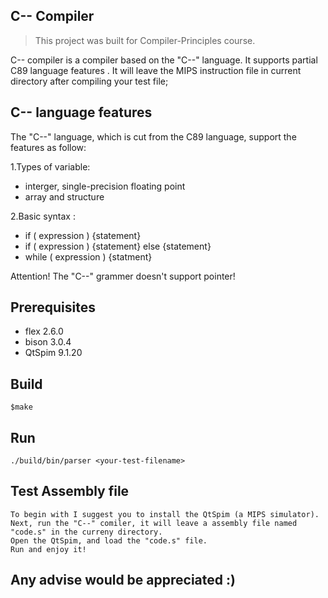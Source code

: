 C-- Compiler
---

> This project was built for Compiler-Principles course.

C-- compiler is a compiler based on the "C--" language.
It supports partial C89 language features .
It will leave the MIPS instruction file in current directory after compiling your test file; 

## C-- language features
The "C--" language, which is cut from the C89 language, support the features as follow:

1.Types of variable: 
- interger, single-precision floating point
- array and structure

2.Basic syntax :
- if ( expression ) {statement}
- if ( expression ) {statement} else {statement}
- while ( expression ) {statment}

Attention! The "C--" grammer doesn't support pointer!

## Prerequisites
- flex 2.6.0
- bison 3.0.4
- QtSpim 9.1.20
## Build 
```shell
$make 
```

## Run 
```shell
./build/bin/parser <your-test-filename>
```
    
## Test Assembly file
    To begin with I suggest you to install the QtSpim (a MIPS simulator).
    Next, run the "C--" comiler, it will leave a assembly file named "code.s" in the curreny directory.
    Open the QtSpim, and load the "code.s" file.
    Run and enjoy it!

## Any advise would be appreciated :)
